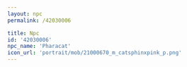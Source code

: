 ```yaml
---
layout: npc
permalink: /42030006

title: Npc
id: '42030006'
npc_name: 'Pharacat'
icon_url: 'portrait/mob/21000670_m_catsphinxpink_p.png'
---
```

